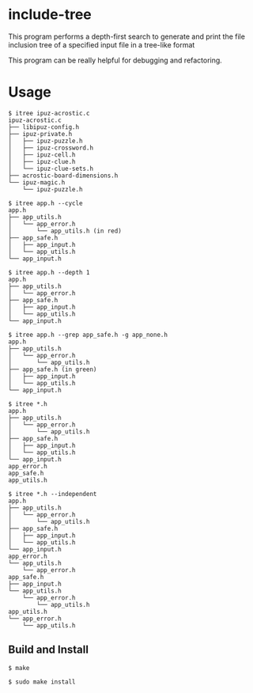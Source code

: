 # include-tree

This program performs a depth-first search to generate and print the file inclusion tree of a specified input file in a tree-like format

This program can be really helpful for debugging and refactoring.

# Usage

```console
$ itree ipuz-acrostic.c
ipuz-acrostic.c
├── libipuz-config.h
├── ipuz-private.h
│   ├── ipuz-puzzle.h
│   ├── ipuz-crossword.h
│   ├── ipuz-cell.h
│   ├── ipuz-clue.h
│   └── ipuz-clue-sets.h
├── acrostic-board-dimensions.h
└── ipuz-magic.h
    └── ipuz-puzzle.h
```
```console
$ itree app.h --cycle
app.h
├── app_utils.h
│   └── app_error.h
│       └── app_utils.h (in red)
├── app_safe.h
│   ├── app_input.h
│   └── app_utils.h
└── app_input.h
```

```console
$ itree app.h --depth 1
app.h
├── app_utils.h
│   └── app_error.h
├── app_safe.h
│   ├── app_input.h
│   └── app_utils.h
└── app_input.h
```
```console
$ itree app.h --grep app_safe.h -g app_none.h
app.h
├── app_utils.h
│   └── app_error.h
│       └── app_utils.h
├── app_safe.h (in green)
│   ├── app_input.h
│   └── app_utils.h
└── app_input.h
```
```console
$ itree *.h
app.h
├── app_utils.h
│   └── app_error.h
│       └── app_utils.h
├── app_safe.h
│   ├── app_input.h
│   └── app_utils.h
└── app_input.h
app_error.h
app_safe.h
app_utils.h

$ itree *.h --independent
app.h
├── app_utils.h
│   └── app_error.h
│       └── app_utils.h
├── app_safe.h
│   ├── app_input.h
│   └── app_utils.h
└── app_input.h
app_error.h
└── app_utils.h
    └── app_error.h
app_safe.h
├── app_input.h
└── app_utils.h
    └── app_error.h
        └── app_utils.h
app_utils.h
└── app_error.h
    └── app_utils.h
```

## Build and Install

```
$ make
```
```
$ sudo make install
```
